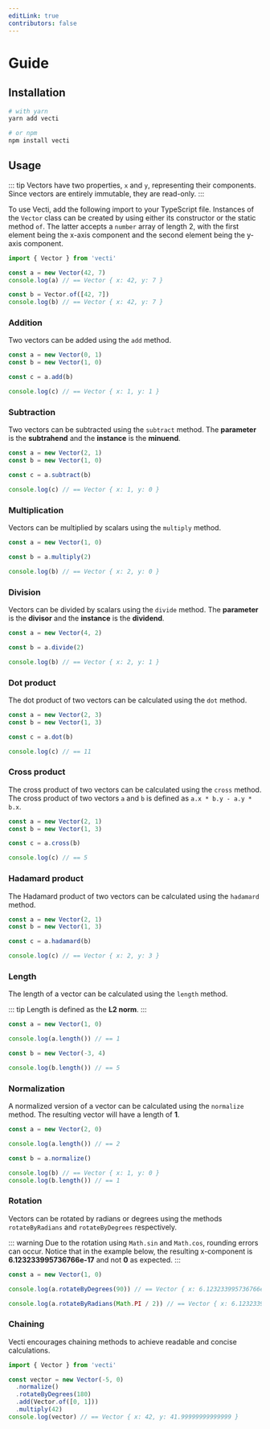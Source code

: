 ```yaml
---
editLink: true
contributors: false
---
```


# Guide

## Installation

```bash
# with yarn
yarn add vecti

# or npm
npm install vecti
```

## Usage

::: tip
Vectors have two properties, `x` and `y`, representing their components.
Since vectors are entirely immutable, they are read-only.
:::

To use Vecti, add the following import to your TypeScript file.
Instances of the `Vector` class can be created by using either its constructor or the static method `of`.
The latter accepts a `number` array of length 2, with the first element being the x-axis component and the second element being the y-axis component.

```ts
import { Vector } from 'vecti'

const a = new Vector(42, 7)
console.log(a) // == Vector { x: 42, y: 7 }

const b = Vector.of([42, 7])
console.log(b) // == Vector { x: 42, y: 7 }
```

### Addition

Two vectors can be added using the `add` method.

```ts
const a = new Vector(0, 1)
const b = new Vector(1, 0)

const c = a.add(b)

console.log(c) // == Vector { x: 1, y: 1 }
```

### Subtraction

Two vectors can be subtracted using the `subtract` method.
The **parameter** is the **subtrahend** and the **instance** is the **minuend**.

```ts
const a = new Vector(2, 1)
const b = new Vector(1, 0)

const c = a.subtract(b)

console.log(c) // == Vector { x: 1, y: 0 }
```

### Multiplication

Vectors can be multiplied by scalars using the `multiply` method.

```ts
const a = new Vector(1, 0)

const b = a.multiply(2)

console.log(b) // == Vector { x: 2, y: 0 }
```

### Division

Vectors can be divided by scalars using the `divide` method.
The **parameter** is the **divisor** and the **instance** is the **dividend**.

```ts
const a = new Vector(4, 2)

const b = a.divide(2)

console.log(b) // == Vector { x: 2, y: 1 }
```

### Dot product

The dot product of two vectors can be calculated using the `dot` method.

```ts
const a = new Vector(2, 3)
const b = new Vector(1, 3)

const c = a.dot(b)

console.log(c) // == 11
```

### Cross product

The cross product of two vectors can be calculated using the `cross` method.
The cross product of two vectors `a` and `b` is defined as `a.x * b.y - a.y * b.x`.

```ts
const a = new Vector(2, 1)
const b = new Vector(1, 3)

const c = a.cross(b)

console.log(c) // == 5
```

### Hadamard product

The Hadamard product of two vectors can be calculated using the `hadamard` method.

```ts
const a = new Vector(2, 1)
const b = new Vector(1, 3)

const c = a.hadamard(b)

console.log(c) // == Vector { x: 2, y: 3 }
```

### Length

The length of a vector can be calculated using the `length` method.

::: tip
Length is defined as the **L2 norm**.
:::

```ts
const a = new Vector(1, 0)

console.log(a.length()) // == 1

const b = new Vector(-3, 4)

console.log(b.length()) // == 5
```

### Normalization

A normalized version of a vector can be calculated using the `normalize` method.
The resulting vector will have a length of **1**.

```ts
const a = new Vector(2, 0)

console.log(a.length()) // == 2

const b = a.normalize()

console.log(b) // == Vector { x: 1, y: 0 }
console.log(b.length()) // == 1
```

### Rotation

Vectors can be rotated by radians or degrees using the methods `rotateByRadians` and `rotateByDegrees` respectively.

::: warning
Due to the rotation using `Math.sin` and `Math.cos`, rounding errors can occur.
Notice that in the example below, the resulting x-component is **6.123233995736766e-17** and not **0** as expected.
:::

```ts
const a = new Vector(1, 0)

console.log(a.rotateByDegrees(90)) // == Vector { x: 6.123233995736766e-17, y: 1 }

console.log(a.rotateByRadians(Math.PI / 2)) // == Vector { x: 6.123233995736766e-17, y: 1 }
```

### Chaining

Vecti encourages chaining methods to achieve readable and concise calculations.

```ts
import { Vector } from 'vecti'

const vector = new Vector(-5, 0)
  .normalize()
  .rotateByDegrees(180)
  .add(Vector.of([0, 1]))
  .multiply(42)
console.log(vector) // == Vector { x: 42, y: 41.99999999999999 }
```
